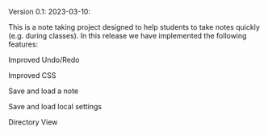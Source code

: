 Version 0.1: 2023-03-10:

This is a note taking project designed to help students to take notes quickly (e.g. during classes). In this release we have implemented the following features:

Improved Undo/Redo

Improved CSS

Save and load a note

Save and load local settings

Directory View
